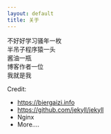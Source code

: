```yaml
---
layout: default
title: 关于
---
```

不好好学习骚年一枚  
半吊子程序猿一头  
酱油一瓶  
博客作者一位  
我就是我

Credit: 
- <https://biergaizi.info>
- <https://github.com/jekyll/jekyll>
- Nginx
- More....
